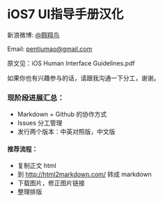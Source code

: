 iOS7 UI指导手册汉化
==========================

新浪微博: [@翱翔鸟](http://weibo.com/pentiumao)

Email: <pentiumao@gmail.com>

原文见：iOS Human Interface Guidelines.pdf

如果你也有兴趣参与的话，请跟我沟通一下分工，谢谢。


### 现阶段进展汇总：

*	Markdown + Github 的协作方式
*	Issues 分工管理
*	发行两个版本：中英对照版，中文版

#### 推荐流程：  

*	复制正文 html  
* 	到 http://html2markdown.com/ 转成 markdown
*	下载图片，修正图片链接
*	整理排版 
